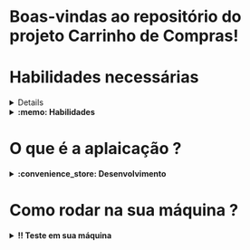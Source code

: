 # Boas-vindas ao repositório do projeto Carrinho de Compras!

<!-- # Como ficou o projeto ?

# Link da Aplicação -->

# Habilidades necessárias

<details><strong>Deploy da Aplicação</strong>
<strong>`https://matheusfull.github.io/Project-7-Front-end-Carrinho-de-compras/`</strong>
</details>

<details>
  <summary><strong>:memo: Habilidades</strong></summary><br />

  Neste projeto, foram solidificados os seguintes conhecimentos:

  * Ambiente de desenvolvimento: NPX, NPM, Linter.

  * JavaScript `assíncrono`, usando prommise.

  * Importância de utilizar `async` e `await`.

</details>

# O que é a aplaicação ?

<details>
  <summary><strong>:convenience_store: Desenvolvimento </strong></summary><br />

  Desenvolvi um **carrinho de compras** totalmente dinâmico! 🛒

Para isso, consumi dados diretamente de uma **API!** 🤩

Isso mesmo! Da sigla em inglês _Application Programming Interface_, uma API é um ponto de contato na internet com determinado serviço e nesse projeto pude utilizar a API do Mercado Livre para buscar produtos à venda. 🏷

E não para por aí! 🤩

Aprendi sobre a importância de ter uma mentalidade orientada a testes, não é mesmo? E também como a implementação de testes contribui para a escrita de códigos mais confiáveis e com boa performance. 

Além de fazer testes de coberturas.
</details>

# Como rodar na sua máquina ? 

<details>
  <summary><strong>‼️ Teste em sua máquina</strong></summary><br />

  1. Clone o repositório

  - Use o comando: `git clone git@github.com:Matheusfull/Project-7-Front-end-Carrinho-de-compras.git`.
  - Entre na pasta do repositório que você acabou de clonar:
    - `cd Project-7-Front-end-Carrinho-de-compras`

  2. Instale as dependências

  - `npm install`.

  3. Rode a Aplicação

  - `open with live server`.

  </details>

<!-- Olá, Tryber!
Esse é apenas um arquivo inicial para o README do seu projeto no qual você pode customizar e reutilizar todas as vezes que for executar o trybe-publisher.

Para deixá-lo com a sua cara, basta alterar o seguinte arquivo da sua máquina: ~/.student-repo-publisher/custom/_NEW_README.md

É essencial que você preencha esse documento por conta própria, ok?
Não deixe de usar nossas dicas de escrita de README de projetos, e deixe sua criatividade brilhar!
:warning: IMPORTANTE: você precisa deixar nítido:
- quais arquivos/pastas foram desenvolvidos por você; 
- quais arquivos/pastas foram desenvolvidos por outra pessoa estudante;
- quais arquivos/pastas foram desenvolvidos pela Trybe.
-->

<!--
1 - Boas vindas
2 - imagem/gif da aplicação
3 - link do deploy
4 - Habilidades necessárias para realizar o projeto
5 - O que é aquele projeto
6 - Como baixar e rodar na máquina
-->